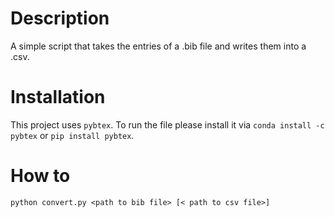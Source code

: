 # Description
A simple script that takes the entries of a .bib file and writes them into a .csv.


# Installation
This project uses `pybtex`.
To run the file please install it via `conda install -c pybtex` or `pip install pybtex`.

# How to
`python convert.py <path to bib file> [< path to csv file>]`
